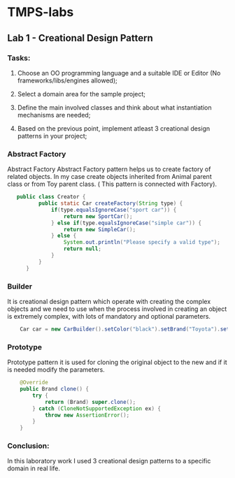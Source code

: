 # TMPS-labs
## Lab 1 - Creational Design Pattern

### Tasks:
 
1. Choose an OO programming language and a suitable IDE or Editor (No frameworks/libs/engines allowed);
   
2. Select a domain area for the sample project;
   
3. Define the main involved classes and think about what instantiation mechanisms are needed;
   
4. Based on the previous point, implement atleast 3 creational design patterns in your project;

### Abstract Factory

Abstract Factory
Abstract Factory pattern helps us to create factory of related objects. In my case create objects inherited from Animal parent class or from Toy parent class. ( This pattern is connected with Factory).

    
 ```java
    public class Creator {
           public static Car createFactory(String type) {
               if(type.equalsIgnoreCase("sport car")) {
                   return new SportCar();
               } else if(type.equalsIgnoreCase("simple car")) {
                   return new SimpleCar();
               } else {
                   System.out.println("Please specify a valid type");
                   return null;
               }
           }
       }
```

### Builder 

It is creational design pattern which operate with creating the complex objects and we need to use when the process involved in creating an object is extremely complex, with lots of mandatory and optional parameters.

```java
    Car car = new CarBuilder().setColor("black").setBrand("Toyota").setNumberOfSeats(4).setNumberOfDoors(2).setIsConvertible(true).createCar();
```

### Prototype

Prototype pattern it is used for cloning the original object to the new and if it is needed modify the parameters.

```java
    @Override
    public Brand clone() {
        try {
            return (Brand) super.clone();
        } catch (CloneNotSupportedException ex) {
            throw new AssertionError();
        }
    }
```

### Conclusion: 

In this laboratory work I used 3 creational design patterns to a specific domain in real life.
